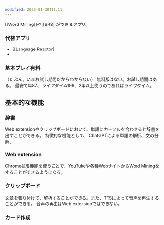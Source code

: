 ```yaml
---
modified: 2025-01-30T16:11
---
```


[[Word Mining]]や[[SRS]]ができるアプリ。


### 代替アプリ
- [[Language Reactor]]
- 

### 基本プレイ有料
（たぶん。いまお試し期間だからわからない）
無料版はない。お試し期間はある。
最安で年$87、ライフタイム$199、2年以上使うのであればライフタイム。

## 基本的な機能

### 辞書
Web extensionやクリップボードにおいて、単語にカーソルを合わせると辞書を出すことができる。
特徴的な機能として、
ChatGPTによる単語の解析、文の分解、

### Web extension 
Chrome拡張機能を使うことで、YouTubeや各種WebサイトからWord Miningをすることができるようになる。

### クリップボード
文章を張り付けて、解析することができる。また、TTSによって音声を再生することができる。
音声の再生はWeb extensionではできない。


### カード作成

